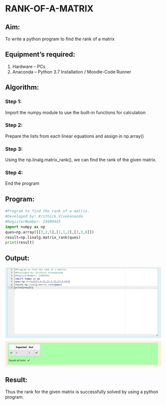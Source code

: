 # RANK-OF-A-MATRIX
## Aim:
To write a python program to find the rank of a matrix
## Equipment’s required:
1. 	Hardware – PCs
2. 	Anaconda – Python 3.7 Installation / Moodle-Code Runner
## Algorithm:
### Step 1:  
Import the numpy module to use the built-in     functions for calculation 
### Step 2:
 Prepare the lists from each linear equations and assign in np.array()
### Step 3: 
 Using the np.linalg.matrix_rank(), we can find the rank of the given matrix.
### Step 4: 
End the program
## Program:
``` python
#Program to find the rank of a matrix.
#Developed by: Krithick Vivekananda
#RegisterNumber: 23009445
import numpy as np
ques=np.array([[3,2,5],[1,1,2],[3,3,6]])
result=np.linalg.matrix_rank(ques)
print(result)
```
## Output:
![OUTPUT](rank.png)
## Result:
Thus the rank for the given matrix is successfully solved by  using a python program.

